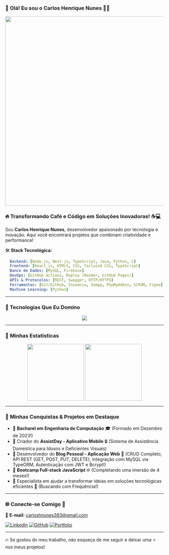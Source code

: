 <h3 align="left">🌟 Olá! Eu sou o Carlos Henrique Nunes 👨‍💻</h3>

<p align="right">
  <img src="https://media.giphy.com/media/qgQUggAC3Pfv687qPC/giphy.gif" width="600">
</p>

### 🔥 Transformando Café e Código em Soluções Inovadoras! ☕💻

Sou **Carlos Henrique Nunes**, desenvolvedor apaixonado por tecnologia e inovação. Aqui você encontrará projetos que combinam criatividade e performance!

🛠 **Stack Tecnológica:**
```yaml
  Backend: [Node.js, Nest.js, TypeScript, Java, Python, C]
  Frontend: [React.js, HTML5, CSS, Tailwind CSS, TypeScript]
  Banco de Dados: [MySQL, Firebase]
  DevOps: [GitHub Actions, Deploy (Render, GitHub Pages)]
  APIs & Protocolos: [REST, Swagger, HTTP/HTTPS]
  Ferramentas: [Git/GitHub, Insomnia, Xampp, PhpMyAdmin, SCRUM, Figma]
  Machine Learning: [Python]
```
---
### 🎨 **Tecnologias Que Eu Domino**
<div align="center">
  <img src="https://skillicons.dev/icons?i=js,ts,nodejs,nestjs,react,html,css,tailwind,mysql,npm,yarn,java,firebase,git,figma" />
</div>

---
### 🚀 **Minhas Estatísticas**
<div align="center">
  <img height="180em" src="https://github-readme-stats.vercel.app/api?username=CarlosHNDev&show_icons=true&theme=radical&include_all_commits=true&count_private=true" />
  <img height="180em" src="https://github-readme-stats.vercel.app/api/top-langs/?username=CarlosHNDev&layout=compact&langs_count=10&theme=radical" />
</div>

---
### 🎯 **Minhas Conquistas & Projetos em Destaque**
- 🔹 **Bacharel em Engenharia de Computação** 🎓 (Formado em Dezembro de 2023!)
- 🔹 Criador do **AssistDay - Aplicativo Mobile** 🔒 (Sistema de Assistência Doméstica para Idosos e Deficientes Visuais)
- 🔹 Desenvolvedor do **Blog Pessoal - Aplicação Web** 🛜 (CRUD Completo, API REST (GET, POST, PUT, DELETE), Integração com MySQL via TypeORM, Autenticação com JWT e Bcrypt!)
- 🔹 **Bootcamp Full-stack JavaScript** 🌐 (Completando uma imersão de 4 meses!)
- 🔹 Especialista em ajudar a transformar ideias em soluções tecnológicas eficientes 📜 (Buscando com Frequência!)

---
### 🌐 **Conecte-se Comigo** 📡
📩 **E-mail:** carloshnunes383@gmail.com

[![LinkedIn](https://img.shields.io/badge/-LinkedIn-0077B5?style=for-the-badge&logo=linkedin&logoColor=white)](https://www.linkedin.com/in/carlos-henrique-nunes-234005190)
[![GitHub](https://img.shields.io/badge/-GitHub-181717?style=for-the-badge&logo=github&logoColor=white)](https://github.com/CrMessiProgrammer)
[![Portfolio](https://img.shields.io/badge/-Portfolio-FF5722?style=for-the-badge&logo=react&logoColor=white)](https://crmessiprogrammer.github.io/portfolio_tjs06/)

---

🔥 Se gostou do meu trabalho, não esqueça de me seguir e deixar uma ⭐ nos meus projetos!
